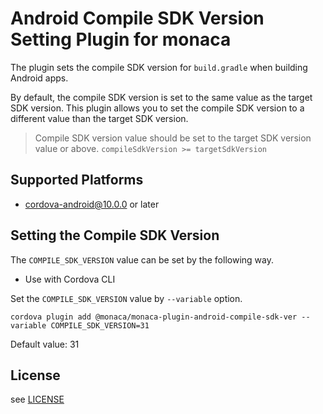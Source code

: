 # Android Compile SDK Version Setting Plugin for monaca

The plugin sets the compile SDK version for `build.gradle` when building Android apps.

By default, the compile SDK version is set to the same value as the target SDK version.
This plugin allows you to set the compile SDK version to a different value than the target SDK version.

> Compile SDK version value should be set to the target SDK version value or above.
> `compileSdkVersion >= targetSdkVersion`

## Supported Platforms

- cordova-android@10.0.0 or later

## Setting the Compile SDK Version

The `COMPILE_SDK_VERSION` value can be set by the following way.

- Use with Cordova CLI

Set the `COMPILE_SDK_VERSION` value by `--variable` option.

```
cordova plugin add @monaca/monaca-plugin-android-compile-sdk-ver --variable COMPILE_SDK_VERSION=31
```

Default value: 31

## License

see [LICENSE](./LICENSE)
